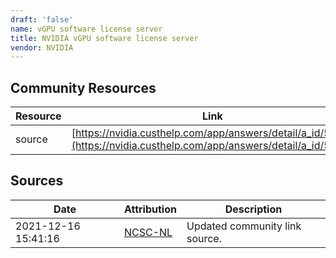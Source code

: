 ```yaml
---
draft: 'false'
name: vGPU software license server
title: NVIDIA vGPU software license server
vendor: NVIDIA
---
```



## Community Resources
| Resource | Link |
| --- | --- |
| source | [https://nvidia.custhelp.com/app/answers/detail/a_id/5294](https://nvidia.custhelp.com/app/answers/detail/a_id/5294) |


## Sources
| Date | Attribution | Description |
| --- | --- | --- |
| 2021-12-16 15:41:16 | [NCSC-NL](https://github.com/NCSC-NL/log4shell/blob/main/software/README.md) | Updated community link source.  |
